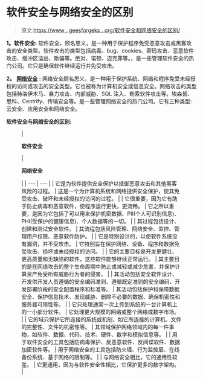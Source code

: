 # 软件安全与网络安全的区别

> 原文:[https://www . geesforgeks . org/软件安全和网络安全的区别/](https://www.geeksforgeeks.org/difference-between-software-security-and-cyber-security/)

**1。软件安全:**
软件安全，顾名思义，是一种用于保护程序免受恶意攻击或黑客攻击的安全类型。软件攻击的类型包括病毒、bug、cookies、密码攻击、恶意软件攻击、缓冲区溢出、欺骗等。绝对、诺顿、迈克菲等。，是一些管理软件安全的热门公司。它只是确保软件继续运行并免受攻击。

**2。** [**网络安全**](https://www.geeksforgeeks.org/cyber-system-security/) **:**
网络安全顾名思义，是一种用于保护系统、网络和程序免受未经授权的访问或攻击的安全类型。它也被称为计算机安全或信息安全。网络攻击的类型包括特洛伊木马、暴力攻击、内部威胁、SQL 注入、勒索软件攻击等。埃森哲、思科、Centrify、传输安全等。是一些管理网络安全的热门公司。它有三种类型:云安全、应用安全和网络安全。

**软件安全与网络安全的区别:**

<figure class="table">

| 

**软件安全**

 | 

**网络安全**

 |
| --- | --- |
| 它是为软件提供安全保护以抵御恶意攻击和其他黑客风险的过程。 | 这是一个为计算机系统和网络提供安全保护，使其免受攻击、破坏和未经授权的访问的过程。 |
| 它很重要，因为它有助于防止病毒和恶意软件，使程序运行更快，更流畅。 | 它之所以重要，是因为它包括了可以用来保护机密数据、PII(个人可识别信息)、PHI(受保护的健康信息)、个人数据等的一切。 |
| 其过程包括设计、创建和测试安全软件。 | 其流程包括风险管理、网络安全、监控、管理用户权限、恶意软件防护。 |
| 它是特别设计的，以使软件系统没有漏洞，并不受攻击。 | 它特别旨在保护网络、设备、程序和数据免受攻击、损坏或未经授权的访问。 |
| 它的主要目标是开发更健壮、更高质量和无缺陷的软件，这些软件能够继续正常运行。 | 其主要目的是在网络攻击的整个生命周期中防止或减轻或减少危害，并保护计算资产免受所有威胁行为者的侵害。 |
| 其活动包括安全软件设计、开发供开发人员遵循的安全编码准则、遵循既定准则的安全编码、开发部署阶段的安全配置程序和标准等。 | 其活动包括保护和保障数据安全、保护信息技术、发现威胁、删除不必要的数据、确保机密性和服务器可用性等。 |
| 它只处理通常一次上传到系统的一台计算机上的一小部分软件。 | 它处理更大规模的网络或整个网络或数字市场。 |
| 它的域只保护它所连接的系统或机制，如它所连接的计算机、文件的完整性、文件的机密性等。 | 其领域保护网络领域内的每一件事物，如软件、数据、代码、技术、硬件、数字和模拟信息等。 |
| 用于软件安全的工具包括防病毒保护、反恶意软件、反间谍软件、数据加密软件等。 | 用于网络安全的工具包括防火墙、行为监控层、在线备份系统、基于网络的限制等。 |
| 与网络安全相比，它的通用性较差。 | 它更通用，因为与软件安全性相比，它保护更多的数字架构。 |

</figure>
